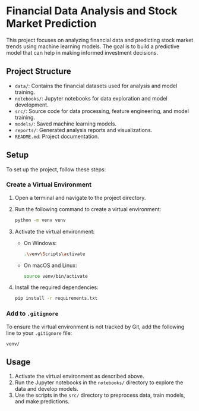 # Financial Data Analysis and Stock Market Prediction

This project focuses on analyzing financial data and predicting stock market trends using machine learning models. The goal is to build a predictive model that can help in making informed investment decisions.

## Project Structure

- `data/`: Contains the financial datasets used for analysis and model training.
- `notebooks/`: Jupyter notebooks for data exploration and model development.
- `src/`: Source code for data processing, feature engineering, and model training.
- `models/`: Saved machine learning models.
- `reports/`: Generated analysis reports and visualizations.
- `README.md`: Project documentation.

## Setup

To set up the project, follow these steps:

### Create a Virtual Environment

1. Open a terminal and navigate to the project directory.
2. Run the following command to create a virtual environment:

    ```bash
    python -m venv venv
    ```

3. Activate the virtual environment:

    - On Windows:

        ```bash
        .\venv\Scripts\activate
        ```

    - On macOS and Linux:

        ```bash
        source venv/bin/activate
        ```

4. Install the required dependencies:

    ```bash
    pip install -r requirements.txt
    ```

### Add to `.gitignore`

To ensure the virtual environment is not tracked by Git, add the following line to your `.gitignore` file:

```
venv/
```

## Usage

1. Activate the virtual environment as described above.
2. Run the Jupyter notebooks in the `notebooks/` directory to explore the data and develop models.
3. Use the scripts in the `src/` directory to preprocess data, train models, and make predictions.


